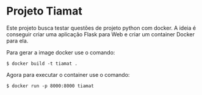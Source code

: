 # Projeto Tiamat

Este projeto busca testar questões de projeto python com docker. A ideia é conseguir criar uma aplicação Flask para Web e criar um container Docker para ela.


Para gerar a image docker use o comando:

```
$ docker build -t tiamat .
```

Agora para executar o container use o comando:
```
$ docker run -p 8000:8000 tiamat
```

